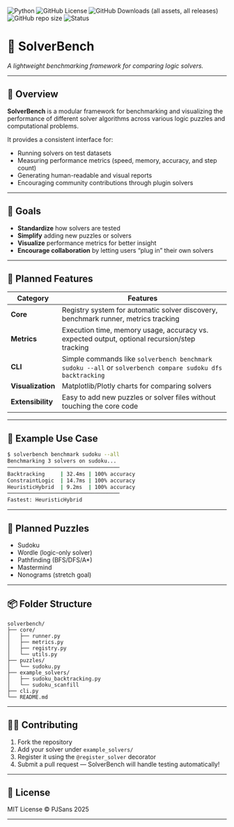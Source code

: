 ![Python](https://img.shields.io/badge/python-3.12-blue) ![GitHub License](https://img.shields.io/github/license/ArchooD2/SolverBench)
![GitHub Downloads (all assets, all releases)](https://img.shields.io/github/downloads/ArchooD2/SolverBench/total)
![GitHub repo size](https://img.shields.io/github/repo-size/ArchooD2/SolverBench) ![Status](https://img.shields.io/badge/status-in%20development-orange)

# 🧩 SolverBench  
*A lightweight benchmarking framework for comparing logic solvers.*

---

## 📘 Overview
**SolverBench** is a modular framework for benchmarking and visualizing the performance of different solver algorithms across various logic puzzles and computational problems.  

It provides a consistent interface for:
- Running solvers on test datasets  
- Measuring performance metrics (speed, memory, accuracy, and step count)  
- Generating human-readable and visual reports  
- Encouraging community contributions through plugin solvers  

---

## 🎯 Goals
- **Standardize** how solvers are tested  
- **Simplify** adding new puzzles or solvers  
- **Visualize** performance metrics for better insight  
- **Encourage collaboration** by letting users “plug in” their own solvers

---

## 🧠 Planned Features
| Category | Features |
|-----------|-----------|
| **Core** | Registry system for automatic solver discovery, benchmark runner, metrics tracking |
| **Metrics** | Execution time, memory usage, accuracy vs. expected output, optional recursion/step tracking |
| **CLI** | Simple commands like `solverbench benchmark sudoku --all` or `solverbench compare sudoku dfs backtracking` |
| **Visualization** | Matplotlib/Plotly charts for comparing solvers |
| **Extensibility** | Easy to add new puzzles or solver files without touching the core code |

---

## 🧩 Example Use Case
```bash
$ solverbench benchmark sudoku --all
Benchmarking 3 solvers on sudoku...
────────────────────────────────────
Backtracking     | 32.4ms | 100% accuracy
ConstraintLogic  | 14.7ms | 100% accuracy
HeuristicHybrid  | 9.2ms  | 100% accuracy
────────────────────────────────────
Fastest: HeuristicHybrid
```

---

## 🧰 Planned Puzzles
- Sudoku  
- Wordle (logic-only solver)  
- Pathfinding (BFS/DFS/A*)  
- Mastermind  
- Nonograms (stretch goal)

---

## 📦 Folder Structure
```
solverbench/
├── core/
│   ├── runner.py
│   ├── metrics.py
│   ├── registry.py
│   └── utils.py
├── puzzles/
│   └── sudoku.py
├── example_solvers/
│   ├── sudoku_backtracking.py
│   └── sudoku_scanfill
├── cli.py
└── README.md
```

---

## 🧑‍💻 Contributing
1. Fork the repository  
2. Add your solver under `example_solvers/`  
3. Register it using the `@register_solver` decorator  
4. Submit a pull request — SolverBench will handle testing automatically!

---

## 🧾 License
MIT License © PJSans 2025

---
